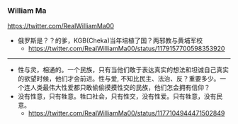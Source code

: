 ### William Ma
https://twitter.com/RealWilliamMa00
- 俄罗斯是？？的爹，KGB(Cheka)当年培植了国？两邪教与黄埔军校
  - https://twitter.com/RealWilliamMa00/status/1179157700598353920
---
- 性与灵，相通的。一个民族，只有当他们敢于表达真实的想法和坦诚自己真实的欲望时候，他们才会前进。性与爱,
不知比民主、法治、反？重要多少。一个连人类最伟大性爱都只敢偷偷摸摸性交的民族，他们怎会拥有信仰？
- 没有性意，只有牲意。牲口社会，只有性交，没有性爱。只有牲意，没有民意。
  - https://twitter.com/RealWilliamMa00/status/1177104944471502849
